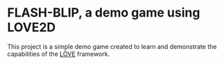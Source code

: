 # FLASH-BLIP, a demo game using LOVE2D

This project is a simple demo game created to learn and demonstrate the capabilities of the [LÖVE](https://love2d.org/) framework.

